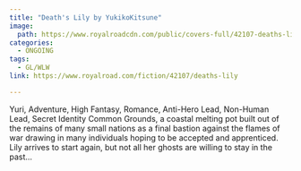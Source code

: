 ```yaml
---
title: "Death's Lily by YukikoKitsune"
image:
  path: https://www.royalroadcdn.com/public/covers-full/42107-deaths-lily.jpg
categories:
  - ONGOING
tags:
  - GL/WLW
link: https://www.royalroad.com/fiction/42107/deaths-lily

---
```

Yuri, Adventure, High Fantasy, Romance, Anti-Hero Lead, Non-Human Lead, Secret Identity
Common Grounds, a coastal melting pot built out of the remains of many small nations as a final bastion against the flames of war drawing in many individuals hoping to be accepted and apprenticed. Lily arrives to start again, but not all her ghosts are willing to stay in the past…

